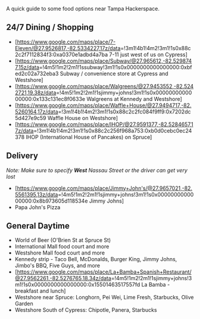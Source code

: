 A quick guide to some food options near Tampa Hackerspace.

24/7 Dining / Shopping
----------------------

-   \[<https://www.google.com/maps/place/7-Eleven/@27.9526817,-82.5334227,17z/data>=!3m1!4b1!4m2!3m1!1s0x88c2c2f7112834f3:0xa0370e1adbd4a7ba 7-11 just west of us on Cypress\]
-   \[<https://www.google.com/maps/place/Subway/@27.965612,-82.5298747,15z/data>=!4m5!1m2!2m1!1ssubway!3m1!1s0x0000000000000000:0xbfed2c02a732eba3 Subway / convenience store at Cypress and Westshore\]
-   \[<https://www.google.com/maps/place/Walgreens/@27.9453552,-82.5242721,19.38z/data>=!4m5!1m2!2m1!1sjimmy+johns!3m1!1s0x0000000000000000:0x133c131ec8f0633e Walgreens at Kennedy and Westshore\]
-   \[<https://www.google.com/maps/place/Waffle+House/@27.9494717,-82.5260164,17z/data>=!3m1!4b1!4m2!3m1!1s0x88c2c2fc084f9ff9:0x7202dc5d427e9c59 Waffle House on Westshore\]
-   \[<https://www.google.com/maps/place/IHOP/@27.9591377,-82.5284657,17z/data>=!3m1!4b1!4m2!3m1!1s0x88c2c256f968a753:0xb0d0cebc0ec24378 IHOP (International House of Pancakes) on Spruce\]

Delivery
--------

*Note: Make sure to specify **West** Nassau Street or the driver can get very lost*

-   \[<https://www.google.com/maps/place/Jimmy+John's/@27.9657021,-82.5561395,13z/data>=!4m5!1m2!2m1!1sjimmy+johns!3m1!1s0x0000000000000000:0x8b973605d118534e Jimmy Johns\]
-   Papa John's Pizza

General Daytime
---------------

-   World of Beer (O'Brien St at Spruce St)
-   International Mall food court and more
-   Westshore Mall food court and more
-   Kennedy strip - Taco Bell, McDonalds, Burger King, Jimmy Johns, Jimbo's BBQ, Five Guys, and more
-   \[<https://www.google.com/maps/place/La+Bamba+Spanish+Restaurant/@27.9562261,-82.5276765,18.34z/data>=!4m5!1m2!2m1!1sjimmy+johns!3m1!1s0x0000000000000000:0x15501463517557fd La Bamba - breakfast and lunch\]
-   Westshore near Spruce: Longhorn, Pei Wei, Lime Fresh, Starbucks, Olive Garden
-   Westshore South of Cypress: Chipotle, Panera, Starbucks
